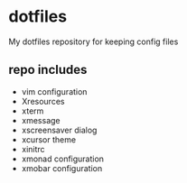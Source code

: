 dotfiles
========

My dotfiles repository for keeping config files

## repo includes

* vim configuration
* Xresources
 * xterm
 * xmessage 
 * xscreensaver dialog
 * xcursor theme
* xinitrc
* xmonad configuration
* xmobar configuration


